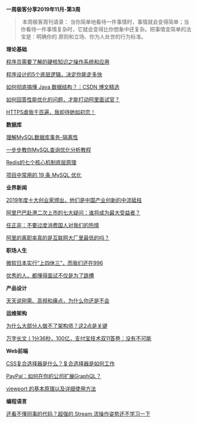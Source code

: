 **一周极客分享2019年11月-第3周**
>  本周极客周刊语录： 当你简单地看待一件事情时，事情就会变得简单；当你看待一件事情复杂时，它就会变得比你想象中还复杂。把事情变简单的法宝是：明确你的 原则和立场、你为人处世的行为标准。

**理论基础**

[程序员需要了解的硬核知识之操作系统和应用](https://www.geek-share.com/detail/2785429940.html "程序员需要了解的硬核知识之操作系统和应用")

[程序设计的5个底层逻辑，决定你能走多快](https://www.geek-share.com/detail/2785429145.html "程序设计的5个底层逻辑，决定你能走多快")

[如何彻底搞懂 Java 数据结构？｜CSDN 博文精选](https://www.geek-share.com/detail/2785407772.html "如何彻底搞懂 Java 数据结构？｜CSDN 博文精选")

[如何回答性能优化的问题，才能打动阿里面试官？](https://www.geek-share.com/detail/2785350600.html "如何回答性能优化的问题，才能打动阿里面试官？")

[HTTPS虐我千百遍，我却待她如初恋！](https://www.geek-share.com/detail/2785209800.html "HTTPS虐我千百遍，我却待她如初恋！")


**数据库**

[理解MySQL数据库事务-隔离性](https://www.geek-share.com/detail/2785410920.html "理解MySQL数据库事务-隔离性")

[一步步教你MySQL查询优化分析教程](https://www.geek-share.com/detail/2785397075.html "一步步教你MySQL查询优化分析教程")

[Redis的七个核心机制底层原理](https://www.geek-share.com/detail/2785000368.html "Redis的七个核心机制底层原理")

[项目中常用的 19 条 MySQL 优化](https://www.geek-share.com/detail/2784961400.html "项目中常用的 19 条 MySQL 优化")


**业界新闻**

[2019年度十大创业家颁出，他们是中国产业创新的中流砥柱](https://www.geek-share.com/detail/2785403291.html "2019年度十大创业家颁出，他们是中国产业创新的中流砥柱")

[阿里巴巴赴港二次上市的七大疑问：谁将成为最大受益者？](https://www.geek-share.com/detail/2785308604.html "阿里巴巴赴港二次上市的七大疑问：谁将成为最大受益者？")

[任正非：不要过度消费国人对我们的热情](https://www.geek-share.com/detail/2785157615.html "任正非：不要过度消费国人对我们的热情")

[阿里的离职率真的是互联网大厂里最低的吗？](https://www.geek-share.com/detail/2785137080.html "阿里的离职率真的是互联网大厂里最低的吗？")


**职场人生**

[微软日本实行“上四休三”，而我们还在996](https://www.geek-share.com/detail/2785399171.html "微软日本实行“上四休三”，而我们还在996")

[优秀的人，都懂得面试不仅是为了跳槽](https://www.geek-share.com/detail/2785312401.html "优秀的人，都懂得面试不仅是为了跳槽")


**产品设计**

[天天说刚需、高频和痛点，为什么你还是不会](https://www.geek-share.com/detail/2785379903.html "天天说刚需、高频和痛点，为什么你还是不会")


**运维架构**

[为什么大部分人做不了架构师？这2点是关键](https://www.geek-share.com/detail/2785253354.html "为什么大部分人做不了架构师？这2点是关键")

[万字长文丨1分36秒，100亿，支付宝技术双11答卷：没有不可能](https://www.geek-share.com/detail/2785116225.html "万字长文丨1分36秒，100亿，支付宝技术双11答卷：没有不可能")


**Web前端**

[CSS复合选择器是什么？复合选择器是如何工作](https://www.geek-share.com/detail/2785182680.html "CSS复合选择器是什么？复合选择器是如何工作")

[PayPal：如何在你的公司扩展GraphQL？](https://www.geek-share.com/detail/2785153643.html "PayPal：如何在你的公司扩展GraphQL？")

[viewport 的基本原理以及详细使用方法](https://www.geek-share.com/detail/2785032048.html "viewport 的基本原理以及详细使用方法")


**编程语言**

[还看不懂同事的代码？超强的 Stream 流操作姿势还不学习一下](https://www.geek-share.com/detail/2785038500.html "还看不懂同事的代码？超强的 Stream 流操作姿势还不学习一下")


